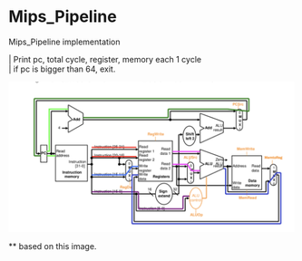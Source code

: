 # Mips_Pipeline
Mips_Pipeline implementation

| Print pc, total cycle, register, memory each 1 cycle <br>
| if pc is bigger than 64, exit.


<img src="https://github.com/LeeGitaek/Mips_Pipeline/blob/master/%E1%84%89%E1%85%B3%E1%84%8F%E1%85%B3%E1%84%85%E1%85%B5%E1%86%AB%E1%84%89%E1%85%A3%E1%86%BA%202019-12-15%20%E1%84%8B%E1%85%A9%E1%84%92%E1%85%AE%206.30.46.png">

** based on this image.
